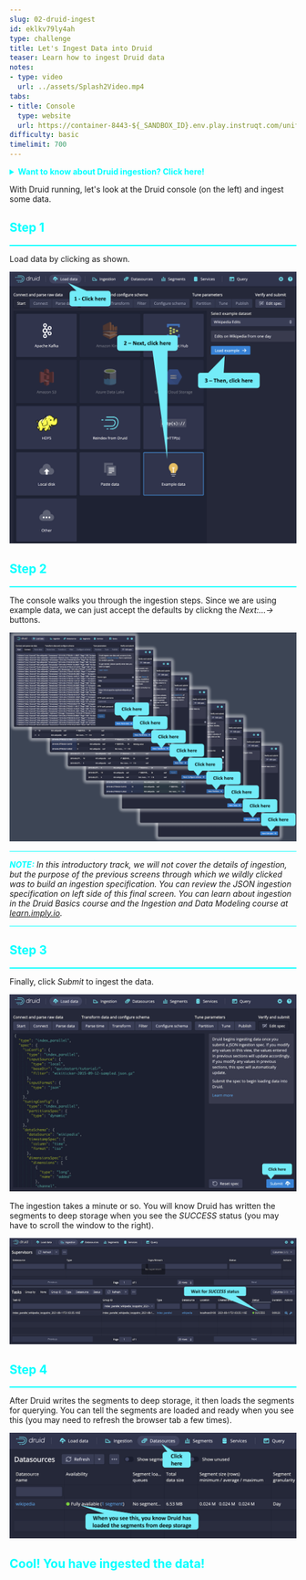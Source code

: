 ```yaml
---
slug: 02-druid-ingest
id: eklkv79ly4ah
type: challenge
title: Let's Ingest Data into Druid
teaser: Learn how to ingest Druid data
notes:
- type: video
  url: ../assets/Splash2Video.mp4
tabs:
- title: Console
  type: website
  url: https://container-8443-${_SANDBOX_ID}.env.play.instruqt.com/unified-console.html
difficulty: basic
timelimit: 700
---
```


<details>
  <summary style="color:cyan"><b>Want to know about Druid ingestion? Click here!</b></summary>
<hr style="background-color:cyan">
Druid ingestion is about connecting and preparing data for Druid to use.
As you can see in the Druid console Data Loading screen, there are four main steps to ingestion.
These steps include:
<ol>
<li><b>Connect and parse raw data</b> - this is about getting the data into a usable format</li>
<li><b>Transform data and configure schema</b> - this step makes sure you have the right dimensions</li>
<li><b>Tune parameters</b> - this step prepares the rows of data</li>
<li><b>Verify and submit</b> - the final step is for Druid to consume the data</li>
</ol>
<a href="#img-0A">
  <img alt="Four steps of ingestion" src="../assets/FourSections.png" />
</a>
<a href="#" class="lightbox" id="img-0A">
  <img alt="Four steps of ingestion" src="../assets/FourSections.png" />
</a>
Within each of these steps are several activities, which we will explain in other courses.
<br><br>
The whole point of these various steps is to create a specification file that Druid will use to ingest the data.
You can see this specification on the left side of the <i>Submit</i> screen.
<a href="#img-0B">
  <img alt="Building the ingestion spec" src="../assets/BuildSpec.png" />
</a>
<a href="#" class="lightbox" id="img-0B">
  <img alt="Building the ingestion spec" src="../assets/BuildSpec.png" />
</a>
<hr style="background-color:cyan">
</details>


With Druid running, let's look at the Druid console (on the left) and ingest some data.

<h2 style="color:cyan">Step 1</h2><hr style="color:cyan;background-color:cyan;height:2px">

Load data by clicking as shown.

<a href="#img-2">
  <img alt="Click example data" src="../assets/LoadData.png" />
</a>

<a href="#" class="lightbox" id="img-2">
  <img alt="Click example data" src="../assets/LoadData.png" />
</a>

<h2 style="color:cyan">Step 2</h2><hr style="color:cyan;background-color:cyan;height:2px">

The console walks you through the ingestion steps.
Since we are using example data, we can just accept the defaults by clickng the _Next:...->_ buttons.

<a href="#img-3">
  <img alt="Click wildly" src="../assets/ClickWildly.png" />
</a>

<a href="#" class="lightbox" id="img-3">
  <img alt="Click wildly" src="../assets/ClickWildly.png" />
</a>

<hr style="background-color:cyan">
<p><span style="color:cyan"><strong><em>NOTE:</em></strong></span> <i>In this introductory track, we will not cover the details of ingestion, but the purpose of the previous screens through which we wildly clicked was to build an ingestion specification.
You can review the JSON ingestion specification on left side of this final screen.
You can learn about ingestion in the Druid Basics course and the Ingestion and Data Modeling course at <a href="https://learn.imply.io/" target="_blank">learn.imply.io</a>.</i>
<hr style="background-color:cyan">

<h2 style="color:cyan">Step 3</h2><hr style="color:cyan;background-color:cyan;height:2px">

Finally, click _Submit_ to ingest the data.

<a href="#img-4">
  <img alt="Click Next" src="../assets/ClickSubmit.png" />
</a>

<a href="#" class="lightbox" id="img-4">
  <img alt="Click Next" src="../assets/ClickSubmit.png" />
</a>

The ingestion takes a minute or so.
You will know Druid has written the segments to deep storage when you see the _SUCCESS_ status (you may have to scroll the window to the right).

<a href="#img-5">
  <img alt="Wait for SUCCESS" src="../assets/WaitForSuccess.png" />
</a>

<a href="#" class="lightbox" id="img-5">
  <img alt="Wait for SUCCESS" src="../assets/WaitForSuccess.png" />
</a>

<h2 style="color:cyan">Step 4</h2><hr style="color:cyan;background-color:cyan;height:2px">

After Druid writes the segments to deep storage, it then loads the segments for querying.
You can tell the segments are loaded and ready when you see this (you may need to refresh the browser tab a few times).

<a href="#img-6">
  <img alt="Segments Loaded" src="../assets/SegmentsLoaded.png" />
</a>

<a href="#" class="lightbox" id="img-6">
  <img alt="Segments Loaded" src="../assets/SegmentsLoaded.png" />
</a>

<h2 style="color:cyan">Cool! You have ingested the data!</h2>


<style type="text/css" rel="stylesheet">
.lightbox { display: none; position: fixed; justify-content: center; align-items: center; z-index: 999; top: 0; left: 0; right: 0; bottom: 0; padding: 1rem; background: rgba(0, 0, 0, 0.8); }
.lightbox:target { display: flex; }
.lightbox img { max-height: 100% }
.thumbnail:hover {
    position:fixed;
    top:-25px;
    left:-35px;
    width:500px;
    height:auto;
    display:block;
    z-index:999;
}
</style>
